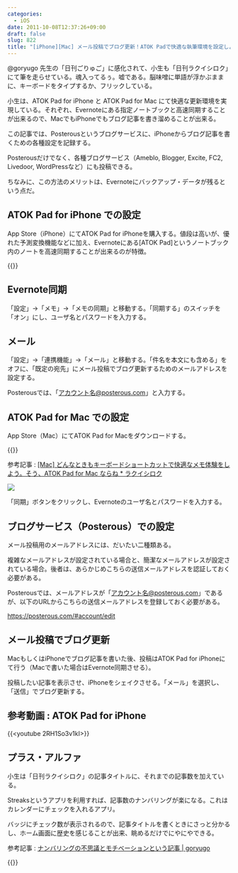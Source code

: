 ```yaml
---
categories:
  - iOS
date: 2011-10-08T12:37:26+09:00
draft: false
slug: 822
title: "[iPhone][Mac] メール投稿でブログ更新！ATOK Padで快適な執筆環境を設定しよう"
---
```


@goryugo 先生の「日刊ごりゅご」に感化されて、小生も「日刊ラクイシロク」にて筆を走らせている。魂入ってるぅ。嘘である。脳味噌に単語が浮かぶままに、キーボードをタイプするか、フリックしている。

小生は、ATOK Pad for iPhone と ATOK Pad for Mac にて快適な更新環境を実現している。それぞれ、Evernoteにある指定ノートブックと高速同期することが出来るので、MacでもiPhoneでもブログ記事を書き溜めることが出来る。

この記事では、Posterousというブログサービスに、iPhoneからブログ記事を書くための各種設定を記録する。

Posterousだけでなく、各種ブログサービス（Ameblo, Blogger, Excite, FC2,  Livedoor, WordPressなど）にも投稿できる。

ちなみに、この方法のメリットは、Evernoteにバックアップ・データが残るという点だ。

## ATOK Pad for iPhone での設定

App Store（iPhone）にてATOK Pad for iPhoneを購入する。値段は高いが、優れた予測変換機能などに加え、Evernoteにある[ATOK Pad]というノートブック内のノートを高速同期することが出来るのが特徴。

{{<app id="390360999" title="ATOK Pad 3.0.0（￥1,200）" src="http://a2.mzstatic.com/us/r1000/077/Purple/3e/8d/6e/mzl.wcnerfrh.100x100-75.jpg">}}

## Evernote同期

「設定」→「メモ」→「メモの同期」と移動する。「同期する」のスイッチを「オン」にし、ユーザ名とパスワードを入力する。

## メール

「設定」→「連携機能」→「メール」と移動する。「件名を本文にも含める」をオフに、「既定の宛先」にメール投稿でブログ更新するためのメールアドレスを設定する。

Posterousでは、「アカウント名@posterous.com」と入力する。

## ATOK Pad for Mac での設定

App Store（Mac）にてATOK Pad for Macをダウンロードする。

{{<app id="460883588" title="ATOK Pad 2.0.0（無料）" src="http://a4.mzstatic.com/us/r1000/099/Purple/6c/ae/8b/mzi.oauvlpvw.100x100-75.png">}}

参考記事 : [[Mac] どんなときもキーボードショートカットで快適なメモ体験をしよう。そう、ATOK Pad for Mac ならね * ラクイシロク](http://rakuishi.com/archives/704/)

![](/images/2011/09/0822_1.png)

「同期」ボタンをクリックし、Evernoteのユーザ名とパスワードを入力する。

## ブログサービス（Posterous）での設定

メール投稿用のメールアドレスには、だいたい二種類ある。

複雑なメールアドレスが設定されている場合と、簡潔なメールアドレスが設定されている場合。後者は、あらかじめこちらの送信メールアドレスを認証しておく必要がある。

Posterousでは、メールアドレスが「アカウント名@posterous.com」であるが、以下のURLからこちらの送信メールアドレスを登録しておく必要がある。

https://posterous.com/#account/edit

## メール投稿でブログ更新

MacもしくはiPhoneでブログ記事を書いた後、投稿はATOK Pad for iPhoneにて行う（Macで書いた場合はEvernote同期させる）。

投稿したい記事を表示させ、iPhoneをシェイクさせる。「メール」を選択し、「送信」でブログ更新する。

## 参考動画 : ATOK Pad for iPhone

{{<youtube 2RH1So3v1kI>}}

## プラス・アルファ

小生は「日刊ラクイシロク」の記事タイトルに、それまでの記事数を加えている。

Streaksというアプリを利用すれば、記事数のナンバリングが楽になる。これはカレンダーにチェックを入れるアプリ。

バッジにチェック数が表示されるので、記事タイトルを書くときにさっと分かるし、ホーム画面に歴史を感じることが出来、眺めるだけでにやにやできる。

参考記事 : [ナンバリングの不思議とモチベーションという記事 | goryugo](http://goryugo.com/20101118/numberling/)

{{<app id="345184462" title="Streaks 3.3（￥85）" src="http://a2.mzstatic.com/us/r1000/029/Purple/79/f4/0a/mzl.axygeewx.100x100-75.png">}}
